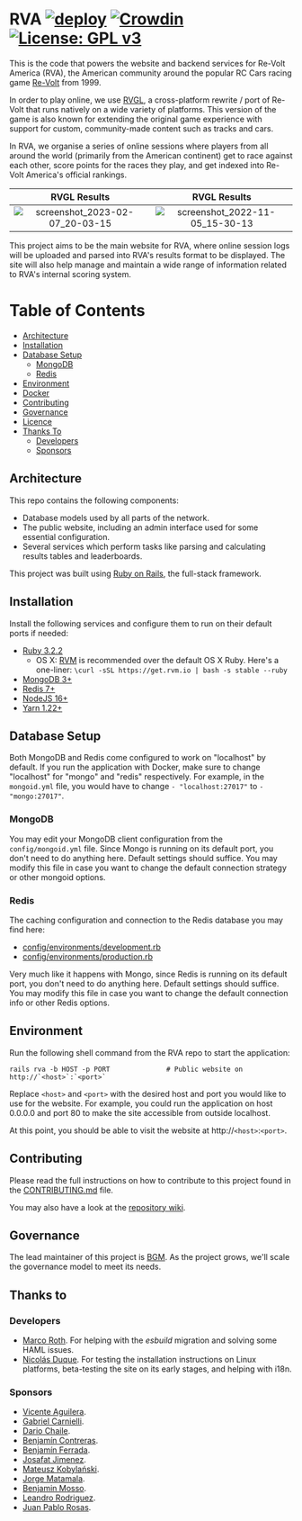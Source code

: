 # RVA [![deploy](https://github.com/Re-Volt-America/RVA/actions/workflows/deploy.yml/badge.svg?branch=production)](https://github.com/Re-Volt-America/RVA/actions/workflows/deploy.yml) [![Crowdin](https://badges.crowdin.net/rva/localized.svg)](https://crowdin.com/project/rva) [![License: GPL v3](https://img.shields.io/github/license/Re-Volt-America/RVA)](https://www.gnu.org/licenses/agpl-3.0.en.html)
This is the code that powers the website and backend services for Re-Volt America (RVA), the American community around
the popular RC Cars racing game [Re-Volt](https://en.wikipedia.org/wiki/Re-Volt) from 1999.

In order to play online, we use [RVGL](https://rvgl.org/), a cross-platform rewrite / port of Re-Volt that runs natively
on a wide variety of platforms. This version of the game is also known for extending the original game experience with
support for custom, community-made content such as tracks and cars.

In RVA, we organise a series of online sessions where players from all around the world (primarily from the American
continent) get to race against each other, score points for the races they play, and get indexed into Re-Volt America's
official rankings.

|                                                          RVGL Results                                                          |                                                          RVGL Results                                                          |
|:------------------------------------------------------------------------------------------------------------------------------:|:------------------------------------------------------------------------------------------------------------------------------:|
| ![screenshot_2023-02-07_20-03-15](https://github.com/Re-Volt-America/RVA/assets/26081543/339632ce-564c-45cc-a08b-dad1802bb602) | ![screenshot_2022-11-05_15-30-13](https://github.com/Re-Volt-America/RVA/assets/26081543/35e9b74b-f1b4-4647-9800-9df12a2efece) |

This project aims to be the main website for RVA, where online session logs will be uploaded and parsed into
RVA's results format to be displayed. The site will also help manage and maintain a wide range of information related to
RVA's internal scoring system.

Table of Contents
===
* [Architecture](#architecture)
* [Installation](#installation)
* [Database Setup](#database-setup)
  * [MongoDB](#mongodb)
  * [Redis](#redis)
* [Environment](#environment)
* [Docker](#docker)
* [Contributing](#contributing)
* [Governance](#governance)
* [Licence](#licence)
* [Thanks To](#thanks-to)
    * [Developers](#developers)
    * [Sponsors](#sponsors)

## Architecture
This repo contains the following components:
* Database models used by all parts of the network.
* The public website, including an admin interface used for some essential configuration.
* Several services which perform tasks like parsing and calculating results tables and leaderboards.

This project was built using [Ruby on Rails](https://rubyonrails.org/), the full-stack framework.

## Installation
Install the following services and configure them to run on their default ports if needed:
* [Ruby 3.2.2](https://www.ruby-lang.org/en/)
  * OS X: [RVM](http://rvm.io/) is recommended over the default OS X Ruby. Here's a one-liner:
   `\curl -sSL https://get.rvm.io | bash -s stable --ruby`
* [MongoDB 3+](https://www.mongodb.com/)
* [Redis 7+](http://redis.io/)
* [NodeJS 16+](https://nodejs.org/en/download/)
* [Yarn 1.22+](https://classic.yarnpkg.com/lang/en/docs/install/#windows-stable/)

## Database Setup
Both MongoDB and Redis come configured to work on "localhost" by default. If you run the application with Docker, make
sure to change "localhost" for "mongo" and "redis" respectively. For example, in the `mongoid.yml` file, you would have
to change `- "localhost:27017"` to `- "mongo:27017"`.

### MongoDB
You may edit your MongoDB client configuration from the `config/mongoid.yml` file. Since Mongo is running on its default
port, you don't need to do anything here. Default settings should suffice. You may modify this file in case you want to
change the default connection strategy or other mongoid options.

### Redis
The caching configuration and connection to the Redis database you may find here:
* [config/environments/development.rb](https://github.com/Re-Volt-America/RVA/blob/3774cd04472ea3e1aff52f9f602339083721af00/config/environments/development.rb#L23)
* [config/environments/production.rb](https://github.com/Re-Volt-America/RVA/blob/3774cd04472ea3e1aff52f9f602339083721af00/config/environments/production.rb#L58)

Very much like it happens with Mongo, since Redis is running on its default port, you don't need to do anything here.
Default settings should suffice. You may modify this file in case you want to change the default connection info or
other Redis options.

## Environment
Run the following shell command from the RVA repo to start the application:
```
rails rva -b HOST -p PORT              # Public website on http://`<host>`:`<port>`
```

Replace `<host>` and `<port>` with the desired host and port you would like to use for the website. For example, you
could run the application on host 0.0.0.0 and port 80 to make the site accessible from outside localhost.

At this point, you should be able to visit the website at http://`<host>`:`<port>`.

## Contributing
Please read the full instructions on how to contribute to this project found in the
[CONTRIBUTING.md](https://github.com/Re-Volt-America/RVA/blob/master/docs/CONTRIBUTING.md) file.

You may also have a look at the [repository wiki](https://github.com/Re-Volt-America/RVA/wiki).

## Governance
The lead maintainer of this project is [BGM](https://github.com/BGMP). As the project grows, we'll scale the governance
model to meet its needs.

## Thanks to
### Developers
* [Marco Roth](https://github.com/marcoroth). For helping with the *esbuild* migration and solving some HAML issues.
* [Nicolás Duque](https://github.com/nickskyline). For testing the installation instructions on Linux platforms,
beta-testing the site on its early stages, and helping with i18n.

### Sponsors
* [Vicente Aguilera](https://github.com/ViceAguilera).
* [Gabriel Carnielli](https://github.com/RVGforce).
* [Dario Chaile](https://github.com/Burdang).
* [Benjamín Contreras](https://github.com/Benjax14).
* [Benjamín Ferrada](https://github.com/BenjaFerrada).
* [Josafat Jimenez](https://github.com/JosafatJimenezB).
* [Mateusz Kobylański](https://github.com/Nickurn).
* [Jorge Matamala](https://github.com/jorgematamala).
* [Benjamin Mosso](https://github.com/bamm99).
* [Leandro Rodriguez](https://github.com/TioRotti).
* [Juan Pablo Rosas](https://github.com/yeipills).
